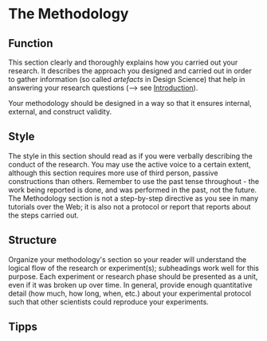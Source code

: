 # The Methodology

## Function

This section clearly and thoroughly explains how you carried out your research.
It describes the approach you designed and carried out in order to gather information (so called *artefacts* in Design Science) that help in answering your research questions (--> see [Introduction](elements/introduction.md)).

Your methodology should be designed in a way so that it ensures internal, external, and construct validity.


## Style

The style in this section should read as if you were verbally describing the conduct of the research. You may use the active voice to a certain extent, although this section requires more use of third person, passive constructions than others. Remember to use the past tense throughout - the work being reported is done, and was performed in the past, not the future. The Methodology section is not a step-by-step directive as you see in many tutorials over the Web; it is also not a protocol or report that reports about the steps carried out. 


## Structure

Organize your methodology's section so your reader will understand the logical flow of the research or experiment(s); subheadings work well for this purpose. 
Each experiment or research phase should be presented as a unit, even if it was broken up over time. In general, provide enough quantitative detail (how much, how long, when, etc.) about your experimental protocol such that other scientists could reproduce your experiments.


## Tipps

